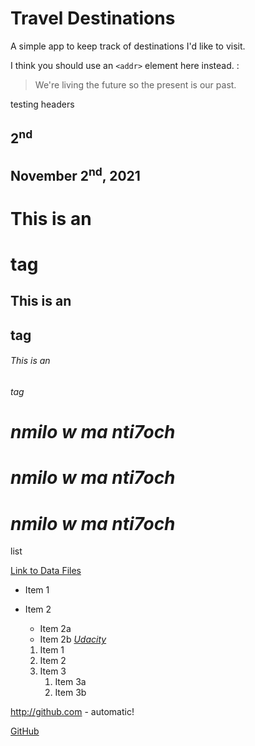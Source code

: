 # Travel Destinations

A simple app to keep track of destinations I'd like to visit.

I think you should use an
`<addr>` element here instead.
:
> We're living the future so
> the present is our past.

testing headers
## 2<sup>nd</sup>
## November 2<sup>nd</sup>, 2021
# This is an <h1> tag

## This is an <h2> tag

###### This is an <h6> tag

# *nmilo w ma nti7och*

# _nmilo w ma nti7och_

# _nmilo w ma **nti7och**_

list

[Link to Data Files](https://drive.google.com/drive/folders/11n45ClidwGu0S6ZG50EN8oWPe2sjYw75?usp=sharing)

* Item 1
* Item 2
  * Item 2a
  * Item 2b
[_Udacity_](https://www.udacity.com/)

  1. Item 1
  1. Item 2
  1. Item 3
     1. Item 3a
     1. Item 3b

http://github.com - automatic!

[GitHub](http://github.com)
